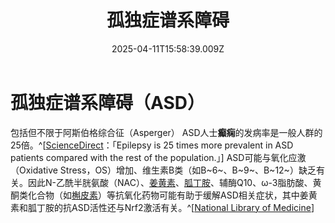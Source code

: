 ﻿---
title: 孤独症谱系障碍
description: 
published: true
date: 2025-04-11T15:58:39.009Z
tags: 
editor: markdown
dateCreated: 2025-04-11T15:58:34.573Z
---

# 孤独症谱系障碍（ASD）
包括但不限于阿斯伯格综合征（Asperger）
ASD人士**癫痫**的发病率是一般人群的25倍。^[[ScienceDirect](https://www.sciencedirect.com/science/article/pii/S0006899324001318#s0050)：「Epilepsy is 25 times more prevalent in ASD patients compared with the rest of the population.」]
ASD可能与氧化应激（Oxidative Stress，OS）增加、维生素B类（如B~6~、B~9~、B~12~）缺乏有关。因此N-乙酰半胱氨酸（NAC）、[姜黄素](/drug/姜黄素)、[胍丁胺](/drug/二甲双胍#一些事项)、辅酶Q10、ω-3脂肪酸、黄酮类化合物（如[槲皮素](/drug/槲皮素)）等抗氧化药物可能有助于缓解ASD相关症状，其中姜黄素和胍丁胺的抗ASD活性还与Nrf2激活有关。^[[National Library of Medicine](https://pmc.ncbi.nlm.nih.gov/articles/PMC8921264/)]
